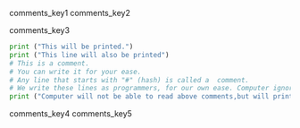 comments_key1
comments_key2


comments_key3
```python
print ("This will be printed.")
print ("This line will also be printed")
# This is a comment.
# You can write it for your ease.
# Any line that starts with "#" (hash) is called a  comment.
# We write these lines as programmers, for our own ease. Computer ignores them.
print ("Computer will not be able to read above comments,but will print this line.")
```

comments_key4
comments_key5
